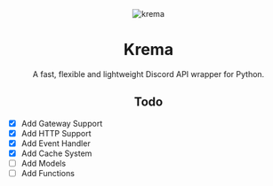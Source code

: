 <div align="center">
<img src="https://avatars.githubusercontent.com/u/87482214?s=256&v=4" alt="krema"/>
<h1>Krema</h1>
<p>A fast, flexible and lightweight Discord API wrapper for Python.</p>

## Todo

<div align="left">

- [x] Add Gateway Support
- [X] Add HTTP Support
- [X] Add Event Handler
- [X] Add Cache System
- [ ] Add Models
- [ ] Add Functions

</div>

</div>
